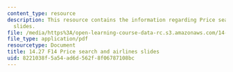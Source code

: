 ```yaml
---
content_type: resource
description: This resource contains the information regarding Price search and airlines
  slides.
file: /media/https%3A/open-learning-course-data-rc.s3.amazonaws.com/14-27-economics-and-e-commerce-fall-2014/8221038f5a54ad6d562f8f06787108bc_MIT14_27F14_lecslide11b.pdf
file_type: application/pdf
resourcetype: Document
title: 14.27 F14 Price search and airlines slides
uid: 8221038f-5a54-ad6d-562f-8f06787108bc
---
```

